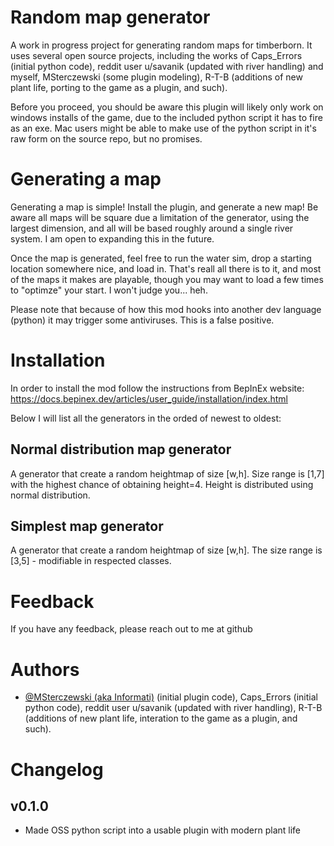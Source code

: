 
# Random map generator

A work in progress project for generating random maps for timberborn.
It uses several open source projects, including the works of Caps_Errors (initial python code), reddit user u/savanik (updated with river handling) and myself, MSterczewski (some plugin modeling), R-T-B (additions of new plant life, porting to the game as a plugin, and such).

Before you proceed, you should be aware this plugin will likely only work on windows installs of the game, due to the included python script it has to fire as an exe.  Mac users might be able to make use of the python script in it's raw form on the source repo, but no promises.
# Generating a map
Generating a map is simple!  Install the plugin, and generate a new map!  Be aware all maps will be square due a limitation of the generator, using the largest dimension, and all will be based roughly around a single river system.  I am open to expanding this in the future.

Once the map is generated, feel free to run the water sim, drop a starting location somewhere nice, and load in.  That's reall all there is to it, and most of the maps it makes are playable, though you may want to load a few times to "optimze" your start.  I won't judge you... heh.

Please note that because of how this mod hooks into another dev language (python) it may trigger some antiviruses.  This is a false positive.

# Installation
In order to install the mod follow the instructions from BepInEx website:
https://docs.bepinex.dev/articles/user_guide/installation/index.html

Below I will list all the generators in the orded of newest to oldest:
## Normal distribution map generator
A generator that create a random heightmap of size [w,h]. Size range is [1,7] with the highest chance of obtaining height=4. Height is distributed using normal distribution.
## Simplest map generator
A generator that create a random heightmap of size [w,h]. The size range is [3,5] - modifiable in respected classes.
    
# Feedback

If you have any feedback, please reach out to me at github

  
# Authors

- [@MSterczewski (aka Informati)](https://github.com/MSterczewski) (initial plugin code), Caps_Errors (initial python code), reddit user u/savanik (updated with river handling), R-T-B (additions of new plant life, interation to the game as a plugin, and such).

# Changelog
## v0.1.0
- Made OSS python script into a usable plugin with modern plant life

  